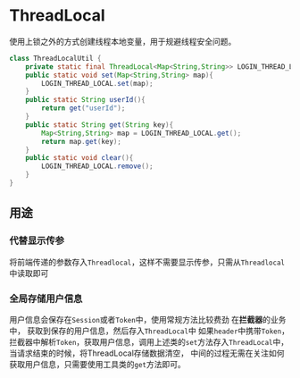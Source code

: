 # ThreadLocal
使用上锁之外的方式创建线程本地变量，用于规避线程安全问题。
```java
class ThreadLocalUtil {
    private static final ThreadLocal<Map<String,String>> LOGIN_THREAD_LOCAL = new ThreadLocal<>();
    public static void set(Map<String,String> map){
        LOGIN_THREAD_LOCAL.set(map);
    }
    public static String userId(){
        return get("userId");
    }
    public static String get(String key){
        Map<String,String> map = LOGIN_THREAD_LOCAL.get();
        return map.get(key);
    }
    public static void clear(){
        LOGIN_THREAD_LOCAL.remove();
    }
}
```
## 用途
### 代替显示传参
将前端传递的参数存入`Threadlocal`，这样不需要显示传参，只需从`Threadlocal`中读取即可
### 全局存储用户信息
用户信息会保存在`Session`或者`Token`中，使用常规方法比较费劲
在**拦截器**的业务中， 获取到保存的用户信息，然后存入`ThreadLocal`中
如果`header`中携带`Token`，拦截器中解析`Token`，获取用户信息，调用上述类的`set`方法存入`ThreadLocal`中，当请求结束的时候，将ThreadLocal存储数据清空， 中间的过程无需在关注如何获取用户信息，只需要使用工具类的`get`方法即可。
### 